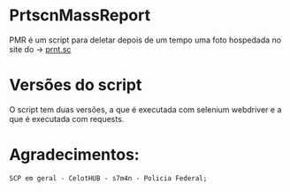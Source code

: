 # PrtscnMassReport

PMR é um script para deletar depois de um tempo uma foto hospedada no site do -> [prnt.sc](https://prnt.sc)

# Versões do script

O script tem duas versões, a que é executada com selenium webdriver e a que é executada com requests.

# Agradecimentos:

```text
SCP em geral - CelotHUB - s7m4n - Policia Federal;
```
